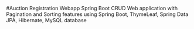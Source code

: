 #Auction Registration Webapp 
Spring Boot CRUD Web application with Pagination and Sorting features using Spring Boot, ThymeLeaf, Spring Data JPA, Hibernate, MySQL database
